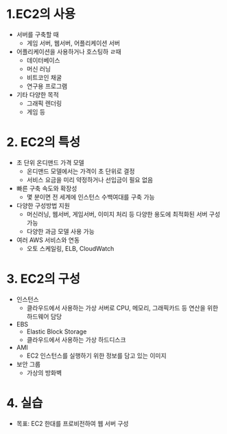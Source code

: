 # 1.EC2의 사용
* 서버를 구축할 때
  * 게임 서버, 웹서버, 어플리케이션 서버
* 어플리케이션을 사용하거나 호스팅하 ㄹ때
  * 데이터베이스
  * 머신 러닝
  * 비트코인 채굴 
  * 연구용 프로그램
* 기타 다양한 목적
  * 그래픽 렌더링
  * 게임 등

# 2. EC2의 특성
* 초 단위 온디맨드 가격 모델
  * 온디맨드 모델에서는 가격이 초 단위로 결정
  * 서비스 요금을 미리 약정하거나 선입금이 필요 없음
* 빠른 구축 속도와 확장성
  * 몇 분이면 전 세계에 인스턴스 수백여대를 구축 가능
* 다양한 구성방법 지원
  * 머신러닝, 웹서버, 게임서버, 이미지 처리 등 다양한 용도에 최적화된 서버 구성 가능
  * 다양한 과금 모델 사용 가능
* 여러 AWS 서비스와 연동
  * 오토 스케일링, ELB, CloudWatch

# 3. EC2의 구성
* 인스턴스
  * 클라우드에서 사용하는 가상 서버로 CPU, 메모리, 그래픽카드 등 연산을 위한 하드웨어 담당
* EBS
  * Elastic Block Storage
  * 클라우드에서 사용하는 가상 하드디스크
* AMI
  * EC2 인스턴스를 실행하기 위한 정보를 담고 있는 이미지
* 보안 그룹
  * 가상의 방화벽

# 4. 실습
* 목표: EC2 한대를 프로비전하여 웹 서버 구성